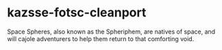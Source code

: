 # kazsse-fotsc-cleanport
Space Spheres, also known as the Spheriphem, are natives of space, and will cajole adventurers to help them return to that comforting void. 
